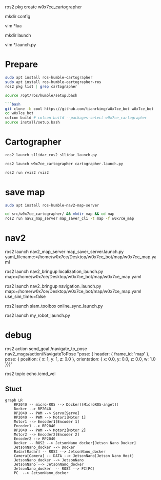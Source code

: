 #

ros2 pkg create  w0x7ce_cartographer

mkdir config 

vim *lua

mkdir launch

vim *.launch.py

#  Prepare

```bash
sudo apt install ros-humble-cartographer
sudo apt install ros-humble-cartographer-ros
ros2 pkg list | grep cartographer
```

```bash
source /opt/ros/humble/setup.bash

```bash
git clone -b cool https://github.com/tianrking/w0x7ce_bot w0x7ce_bot
cd w0x7ce_bot
colcon build # colcon build --packages-select w0x7ce_cartographer 
source install/setup.bash
```

# Cartographer

```bash
ros2 launch sllidar_ros2 sllidar_launch.py
```

```bash
ros2 launch w0x7ce_cartographer cartographer.launch.py
```

```bash
ros2 run rviz2 rviz2
```

# save map

```bash
sudo apt install ros-humble-nav2-map-server
```

```bash
cd src/w0x7ce_cartographer/ && mkdir map && cd map
ros2 run nav2_map_server map_saver_cli -t map -f w0x7ce_map
```

# nav2

ros2 launch nav2_map_server map_saver_server.launch.py yaml_filename:=/home/w0x7ce/Desktop/w0x7ce_bot/map/w0x7ce_map.yaml 

ros2 launch nav2_bringup localization_launch.py map:=/home/w0x7ce/Desktop/w0x7ce_bot/map/w0x7ce_map.yaml

ros2 launch nav2_bringup navigation_launch.py map:=/home/w0x7ce/Desktop/w0x7ce_bot/map/w0x7ce_map.yaml use_sim_time:=false

ros2 launch slam_toolbox online_sync_launch.py

ros2 launch my_robot_launch.py


# debug

ros2 action send_goal /navigate_to_pose nav2_msgs/action/NavigateToPose "pose: { header: { frame_id: 'map' }, pose: { position: { x: 1, y: 1, z: 0.0 }, orientation: { x: 0.0, y: 0.0, z: 0.0, w: 1.0 }}}"

ros2 topic echo /cmd_vel

## Stuct

```mermaid
graph LR
    RP2040 -- micro-ROS --> Docker((MicroROS-anget))
    Docker --> RP2040
    RP2040 -- PWM --> Servo[Servo]
    RP2040 -- PWM --> Motor1[Motor 1]
    Motor1 --> Encoder1[Encoder 1]
    Encoder1 --> RP2040
    RP2040 -- PWM --> Motor2[Motor 2]
    Motor2 --> Encoder2[Encoder 2]
    Encoder2 --> RP2040
    Docker -- ROS2 --> JetsonNano_docker[Jetson Nano Docker]
    JetsonNano_docker --> Docker
    Radar[Radar] -- ROS2 --> JetsonNano_docker
    Camera[Camera] -- DATA --> JetsonNano[Jetson Nano Host]
    JetsonNano_docker --> JetsonNano
    JetsonNano --> JetsonNano_docker 
    JetsonNano_docker  -- ROS2 --> PC[PC]
    PC  --> JetsonNano_docker

```


